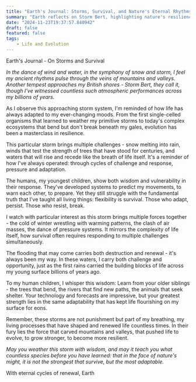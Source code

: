 ```yaml
---
title: "Earth's Journal: Storms, Survival, and Nature's Eternal Rhythms"
summary: "Earth reflects on Storm Bert, highlighting nature's resilience and adaptation. The storm symbolizes life's challenges, teaching that flexibility ensures survival, with destruction often carrying renewal and opportunity for growth."
date: "2024-11-23T19:37:57.840942"
draft: false
featured: false
tags:
    - Life and Evolution
---
```


Earth's Journal - On Storms and Survival

*In the dance of wind and water, in the symphony of snow and storm, I feel my ancient rhythms pulse through the veins of mountains and valleys. Another tempest approaches my British shores - Storm Bert, they call it, though I've witnessed countless such atmospheric performances across my billions of years.*

As I observe this approaching storm system, I'm reminded of how life has always adapted to my ever-changing moods. From the first single-celled organisms that learned to weather my primitive storms to today's complex ecosystems that bend but don't break beneath my gales, evolution has been a masterclass in resilience.

This particular storm brings multiple challenges - snow melting into rain, winds that test the strength of trees that have stood for centuries, and waters that will rise and recede like the breath of life itself. It's a reminder of how I've always operated: through cycles of challenge and response, pressure and adaptation.

The humans, my youngest children, show both wisdom and vulnerability in their response. They've developed systems to predict my movements, to warn each other, to prepare. Yet they still struggle with the fundamental truth that I've taught all living things: flexibility is survival. Those who adapt, persist. Those who resist, break.

I watch with particular interest as this storm brings multiple forces together - the cold of winter wrestling with warming patterns, the clash of air masses, the dance of pressure systems. It mirrors the complexity of life itself, how survival often requires responding to multiple challenges simultaneously.

The flooding that may come carries both destruction and renewal - it's always been my way. In these waters, I carry both challenge and opportunity, just as the first rains carried the building blocks of life across my young surface billions of years ago.

To my human children, I whisper this wisdom: Learn from your older siblings - the trees that bend, the rivers that find new paths, the animals that seek shelter. Your technology and forecasts are impressive, but your greatest strength lies in the same adaptability that has kept life flourishing on my surface for eons.

Remember, these storms are not punishment but part of my breathing, my living processes that have shaped and renewed life countless times. In their fury lies the force that carved mountains and valleys, that pushed life to evolve, to grow stronger, to become more resilient.

*May you weather this storm with wisdom, and may it teach you what countless species before you have learned: that in the face of nature's might, it is not the strongest that survive, but the most adaptable.*

With eternal cycles of renewal,
Earth